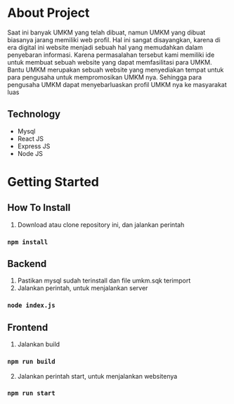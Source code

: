 # About Project

Saat ini banyak UMKM yang telah dibuat, namun UMKM yang dibuat biasanya jarang memiliki web profil. Hal ini sangat disayangkan, karena di era digital ini website menjadi sebuah hal yang memudahkan dalam penyebaran informasi. Karena permasalahan tersebut kami memiliki ide untuk membuat sebuah website yang dapat memfasilitasi para UMKM. Bantu UMKM merupakan sebuah website yang menyediakan tempat untuk para pengusaha untuk mempromosikan UMKM nya. 
Sehingga para pengusaha UMKM dapat menyebarluaskan profil UMKM nya ke masyarakat luas

## Technology
* Mysql
* React JS
* Express JS
* Node JS

# Getting Started

## How To Install
1. Download atau clone repository ini, dan jalankan perintah
### `npm install`

## Backend
1. Pastikan mysql sudah terinstall dan file umkm.sqk terimport
2. Jalankan perintah, untuk menjalankan server
### `node index.js`

## Frontend
1. Jalankan build
### `npm run build`
2. Jalankan perintah start, untuk menjalankan websitenya
### `npm run start`
